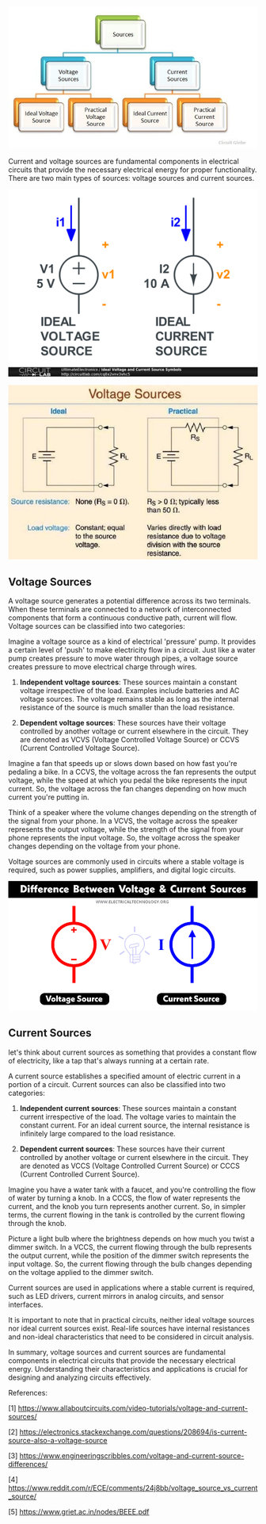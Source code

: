 ![image](1.jpg)

Current and voltage sources are fundamental components in electrical circuits that provide the necessary electrical energy for proper functionality. There are two main types of sources: voltage sources and current sources.

![image](2.png)

![image](3.webp)


## Voltage Sources

A voltage source generates a potential difference across its two terminals. When these terminals are connected to a network of interconnected components that form a continuous conductive path, current will flow. Voltage sources can be classified into two categories:

Imagine a voltage source as a kind of electrical 'pressure' pump. It provides a certain level of 'push' to make electricity flow in a circuit. Just like a water pump creates pressure to move water through pipes, a voltage source creates pressure to move electrical charge through wires.

1. **Independent voltage sources**: These sources maintain a constant voltage irrespective of the load. Examples include batteries and AC voltage sources. The voltage remains stable as long as the internal resistance of the source is much smaller than the load resistance.

2. **Dependent voltage sources**: These sources have their voltage controlled by another voltage or current elsewhere in the circuit. They are denoted as VCVS (Voltage Controlled Voltage Source) or CCVS (Current Controlled Voltage Source).

Imagine a fan that speeds up or slows down based on how fast you're pedaling a bike. In a CCVS, the voltage across the fan represents the output voltage, while the speed at which you pedal the bike represents the input current. So, the voltage across the fan changes depending on how much current you're putting in.

Think of a speaker where the volume changes depending on the strength of the signal from your phone. In a VCVS, the voltage across the speaker represents the output voltage, while the strength of the signal from your phone represents the input voltage. So, the voltage across the speaker changes depending on the voltage from your phone.


Voltage sources are commonly used in circuits where a stable voltage is required, such as power supplies, amplifiers, and digital logic circuits.

![image](5.webp)


## Current Sources

let's think about current sources as something that provides a constant flow of electricity, like a tap that's always running at a certain rate.

A current source establishes a specified amount of electric current in a portion of a circuit. Current sources can also be classified into two categories:

1. **Independent current sources**: These sources maintain a constant current irrespective of the load. The voltage varies to maintain the constant current. For an ideal current source, the internal resistance is infinitely large compared to the load resistance.

2. **Dependent current sources**: These sources have their current controlled by another voltage or current elsewhere in the circuit. They are denoted as VCCS (Voltage Controlled Current Source) or CCCS (Current Controlled Current Source).

Imagine you have a water tank with a faucet, and you're controlling the flow of water by turning a knob. In a CCCS, the flow of water represents the current, and the knob you turn represents another current. So, in simpler terms, the current flowing in the tank is controlled by the current flowing through the knob.

Picture a light bulb where the brightness depends on how much you twist a dimmer switch. In a VCCS, the current flowing through the bulb represents the output current, while the position of the dimmer switch represents the input voltage. So, the current flowing through the bulb changes depending on the voltage applied to the dimmer switch.


Current sources are used in applications where a stable current is required, such as LED drivers, current mirrors in analog circuits, and sensor interfaces.

It is important to note that in practical circuits, neither ideal voltage sources nor ideal current sources exist. Real-life sources have internal resistances and non-ideal characteristics that need to be considered in circuit analysis.

In summary, voltage sources and current sources are fundamental components in electrical circuits that provide the necessary electrical energy. Understanding their characteristics and applications is crucial for designing and analyzing circuits effectively.

References:

[1] https://www.allaboutcircuits.com/video-tutorials/voltage-and-current-sources/

[2] https://electronics.stackexchange.com/questions/208694/is-current-source-also-a-voltage-source

[3] https://www.engineeringscribbles.com/voltage-and-current-source-differences/

[4] https://www.reddit.com/r/ECE/comments/24j8bb/voltage_source_vs_current_source/

[5] https://www.griet.ac.in/nodes/BEEE.pdf